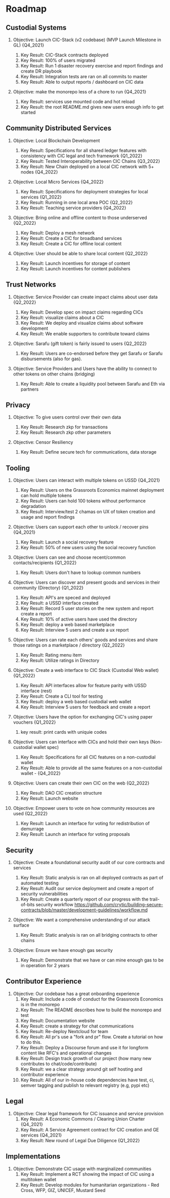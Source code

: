 # Roadmap

## Custodial Systems

1. Objective: Launch CIC-Stack (v2 codebase) (MVP Launch Milestone in GL) {Q4_2021}

    1. Key Result: CIC-Stack contracts deployed 
    1. Key Result: 100% of users migrated 
    1. Key Result: Run 1 disaster recovery exercise and report findings and create DR playbook
    1. Key Result: Integration tests are ran on all commits to master
    1. Key Result: Able to output reports / dashboard on CIC data

1. Objective: make the monorepo less of a chore to run {Q4_2021}
    1.  Key Result: services use mounted code and hot reload
    1.  Key Result: the root README.md gives new users enough info to get started

## Community Distributed Services

1. Objective: Local Blockchain Development
    1. Key Result: Specifications for all shared ledger features with consistency with CIC legal and tech framework {Q1_2022}
    1. Key Result: Tested Interoperability between CIC Chains {Q3_2022}
    1. Key Result: New Chain deployed on a local CIC network with 5+ nodes {Q4_2022}

1. Objective: Local Micro Services {Q4_2022}
    1. Key Result: Specifications for deployment strategies for local services {Q1_2022}
    1. Key Result: Running in one local area POC {Q2_2022}
    1. Key Result: Teaching service providers {Q4_2022}

1. Objective: Bring online and offline content to those underserved {Q2_2022}
    1. Key Result: Deploy a mesh network
    1. Key Result: Create a CIC for broadband services
    1. Key Result: Create a CIC for offline local content

1. Objective: User should be able to share local content {Q2_2022}
    1. Key Result: Launch incentives for storage of content
    1. Key Result: Launch incentives for content publishers

## Trust Networks

1. Objective: Service Provider can create impact claims about user data {Q2_2022}
    1. Key Result: Develop spec on impact claims regarding CICs
    1. Key Result: visualize claims about a CIC
    1. Key Result: We deploy and visualize claims about software development
    1. Key Result: We enable supporters to contribute toward claims

1. Objective: Sarafu (gift token) is fairly issued to users {Q2_2022}
    1. Key Result: Users are co-endorsed before they get Sarafu or Sarafu disbursements (also for gas).

1. Objective: Service Providers and Users have the ability to connect to other tokens on other chains (bridging)
    1. Key Result: Able to create a liquidity pool between Sarafu and Eth via partners

## Privacy

1. Objective: To give users control over their own data
    1. Key Result: Research zkp for transactions
    1. Key Result: Research zkp other parameters

1. Objective: Censor Resiliency
    1. Key Result: Define secure tech for communications, data storage

## Tooling

1. Objective: Users can interact with multiple tokens on USSD {Q4_2021}
    1. Key Result: Users on the Grassroots Economics mainnet deployment can hold multiple tokens
    1. Key Result: Users can hold 100 tokens without performance degradation
    1. Key Result: Interview/test 2 chamas on UX of token creation and usage and report findings

1. Objective: Users can support each other to unlock / recover pins {Q4_2021}
    1. Key Result: Launch a social recovery feature
    1. Key Result: 50% of new users using the social recovery function

1. Objective: Users can see and choose recent/common contacts/recipients {Q1_2022}
    1. Key Result: Users don't have to lookup common numbers

1. Objective: Users can discover and present goods and services in their community  (Directory) {Q1_2022}
    1. Key Result: API's are speced and deployed
    1. Key Result: a USSD interface created
    1. Key Result: Record 5 user stories on the new system and report create a report
    1. Key Result: 10% of active users have used the directory
    1. Key Result: deploy a web based marketplace
    1. Key Result: Interview 5 users and create a ux report

1. Objective: Users can rate each others' goods and services and share those ratings on a marketplace / directory  {Q2_2022}
    1. Key Result: Rating menu item
    1. Key Result: Utilize ratings in Directory

1. Objective: Create a web interface to CIC Stack (Custodial Web wallet) {Q1_2022}
    1. Key Result: API interfaces allow for feature parity with USSD interface (rest)
    1. Key Result: Create a CLI tool for testing
    1. Key Result: deploy a web based custodial web wallet
    1. Key Result: Interview 5 users for feedback and create a report

1. Objective: Users have the option for exchanging CIC's using paper vouchers {Q1_2022}
    1. key result: print cards with uniquie codes

1. Objective: Users can interface with CICs and hold their own keys (Non-custodial wallet spec)
    1. Key Result: Specifications for all CIC features on a non-custodial wallet
    1. Key Result: Able to provide all the same features on a non-custodial wallet - {Q4_2022}


1. Objective: Users can create their own CIC on the web {Q2_2022}
    1. Key Result: DAO CIC creation structure
    1. Key Result: Launch website

1. Objective: Empower users to vote on how community resources are used {Q2_2022}
    1. Key Result: Launch an interface for voting for redistribution of demurrage
    1. Key Result: Launch an interface for voting proposals

## Security

1. Objective: Create a foundational security audit of our core contracts and services
    1. Key Result: Static analysis is ran on all deployed contracts as part of automated testing
    1. Key Result: Audit our service deployment and create a report of security vulnerabilities
    1. Key Result: Create a quarterly report of our progress with the trail-of-bits security workflow https://github.com/crytic/building-secure-contracts/blob/master/development-guidelines/workflow.md

1. Objective: We want a comprehensive understanding of our attack surface
    1. Key Result: Static analysis is ran on all bridging contracts to other chains

1. Objective: Ensure we have enough gas security
    1. Key Result: Demonstrate that we have or can mine enough gas to be in operation for 2 years

## Contributor Experience

1. Objective: Our codebase has a great onboarding experience
    1. Key Result: Include a code of conduct for the Grassroots Economics is in the monorepo
    1. Key Result: The README describes how to build the monorepo and test
    1. Key Result: Documentation website
    1. Key Result: create a strategy for chat communications
    1. Key Result: Re-deploy Nextcloud for team
    1. Key Result: All pr's use a "fork and pr" flow. Create a tutorial on how to  do this.
    1. Key Result: Deploy a Discourse forum and use it for longform content like RFC's and operational changes
    1. Key Result: Design track growth of our project (how many new contributes to chat/code/contribute)
    1. Key Result: we a clear strategy around git self hosting and contributor experience
    1. Key Result: All of our in-house code dependencies have test, ci, semver tagging and publish to relevant registry (e.g, pypi etc)

## Legal

1. Objective: Clear legal framework for CIC issuance and service provision
    1. Key Result: A Economic Commons / Clearing Union Charter {Q4_2021}
    1. Key Result: A Service Agreement contract for CIC creation and GE services {Q4_2021}
    1. Key Result: New round of Legal Due Diligence {Q1_2022}

## Implementations

1. Objective: Demonstrate CIC usage with marginalized communities
    1. Key Result: Implement a RCT showing the impact of CIC using a multitoken wallet
    1. Key Result: Develop modules for humanitarian organizations - Red Cross, WFP, GIZ, UNICEF, Mustard Seed
